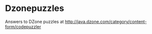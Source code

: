 # Dzonepuzzles

Answers to DZone puzzles at http://java.dzone.com/category/content-form/codepuzzler
